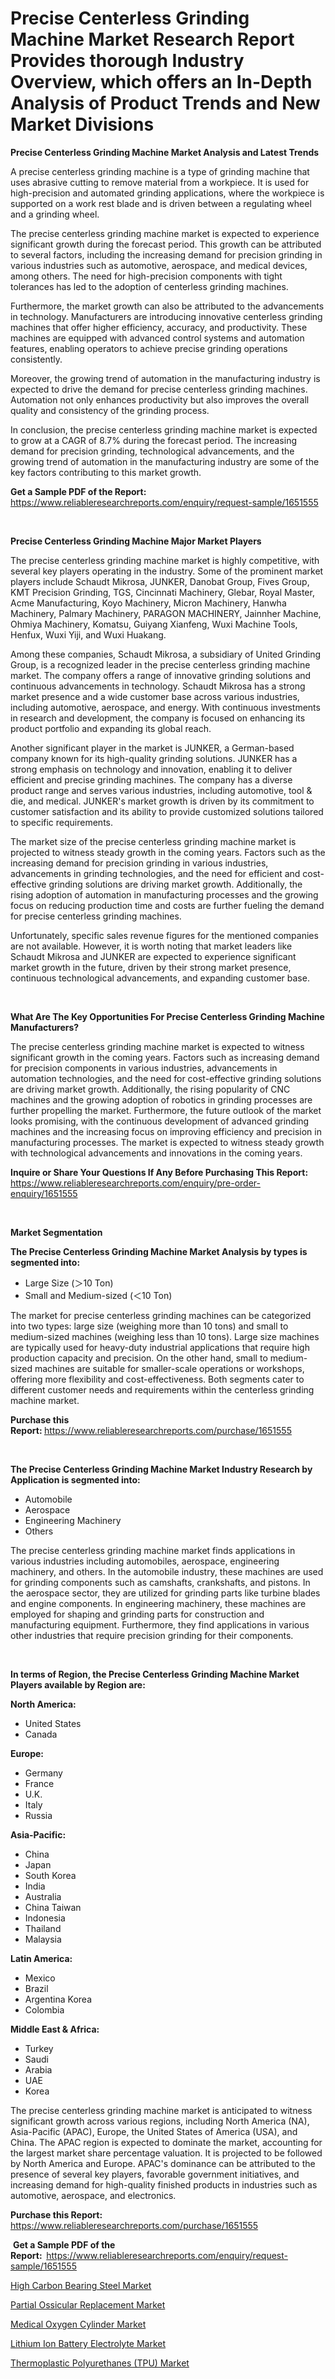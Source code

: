 <p><h1>Precise Centerless Grinding Machine Market Research Report Provides thorough Industry Overview, which offers an In-Depth Analysis of Product Trends and New Market Divisions</h1></p><p><strong>Precise Centerless Grinding Machine Market Analysis and Latest Trends</strong></p>
<p><p>A precise centerless grinding machine is a type of grinding machine that uses abrasive cutting to remove material from a workpiece. It is used for high-precision and automated grinding applications, where the workpiece is supported on a work rest blade and is driven between a regulating wheel and a grinding wheel.</p><p>The precise centerless grinding machine market is expected to experience significant growth during the forecast period. This growth can be attributed to several factors, including the increasing demand for precision grinding in various industries such as automotive, aerospace, and medical devices, among others. The need for high-precision components with tight tolerances has led to the adoption of centerless grinding machines.</p><p>Furthermore, the market growth can also be attributed to the advancements in technology. Manufacturers are introducing innovative centerless grinding machines that offer higher efficiency, accuracy, and productivity. These machines are equipped with advanced control systems and automation features, enabling operators to achieve precise grinding operations consistently.</p><p>Moreover, the growing trend of automation in the manufacturing industry is expected to drive the demand for precise centerless grinding machines. Automation not only enhances productivity but also improves the overall quality and consistency of the grinding process.</p><p>In conclusion, the precise centerless grinding machine market is expected to grow at a CAGR of 8.7% during the forecast period. The increasing demand for precision grinding, technological advancements, and the growing trend of automation in the manufacturing industry are some of the key factors contributing to this market growth.</p></p>
<p><strong>Get a Sample PDF of the Report:&nbsp;</strong> <a href="https://www.reliableresearchreports.com/enquiry/request-sample/1651555">https://www.reliableresearchreports.com/enquiry/request-sample/1651555</a></p>
<p>&nbsp;</p>
<p><strong>Precise Centerless Grinding Machine Major Market Players</strong></p>
<p><p>The precise centerless grinding machine market is highly competitive, with several key players operating in the industry. Some of the prominent market players include Schaudt Mikrosa, JUNKER, Danobat Group, Fives Group, KMT Precision Grinding, TGS, Cincinnati Machinery, Glebar, Royal Master, Acme Manufacturing, Koyo Machinery, Micron Machinery, Hanwha Machinery, Palmary Machinery, PARAGON MACHINERY, Jainnher Machine, Ohmiya Machinery, Komatsu, Guiyang Xianfeng, Wuxi Machine Tools, Henfux, Wuxi Yiji, and Wuxi Huakang.</p><p>Among these companies, Schaudt Mikrosa, a subsidiary of United Grinding Group, is a recognized leader in the precise centerless grinding machine market. The company offers a range of innovative grinding solutions and continuous advancements in technology. Schaudt Mikrosa has a strong market presence and a wide customer base across various industries, including automotive, aerospace, and energy. With continuous investments in research and development, the company is focused on enhancing its product portfolio and expanding its global reach.</p><p>Another significant player in the market is JUNKER, a German-based company known for its high-quality grinding solutions. JUNKER has a strong emphasis on technology and innovation, enabling it to deliver efficient and precise grinding machines. The company has a diverse product range and serves various industries, including automotive, tool & die, and medical. JUNKER's market growth is driven by its commitment to customer satisfaction and its ability to provide customized solutions tailored to specific requirements.</p><p>The market size of the precise centerless grinding machine market is projected to witness steady growth in the coming years. Factors such as the increasing demand for precision grinding in various industries, advancements in grinding technologies, and the need for efficient and cost-effective grinding solutions are driving market growth. Additionally, the rising adoption of automation in manufacturing processes and the growing focus on reducing production time and costs are further fueling the demand for precise centerless grinding machines.</p><p>Unfortunately, specific sales revenue figures for the mentioned companies are not available. However, it is worth noting that market leaders like Schaudt Mikrosa and JUNKER are expected to experience significant market growth in the future, driven by their strong market presence, continuous technological advancements, and expanding customer base.</p></p>
<p>&nbsp;</p>
<p><strong>What Are The Key Opportunities For Precise Centerless Grinding Machine Manufacturers?</strong></p>
<p><p>The precise centerless grinding machine market is expected to witness significant growth in the coming years. Factors such as increasing demand for precision components in various industries, advancements in automation technologies, and the need for cost-effective grinding solutions are driving market growth. Additionally, the rising popularity of CNC machines and the growing adoption of robotics in grinding processes are further propelling the market. Furthermore, the future outlook of the market looks promising, with the continuous development of advanced grinding machines and the increasing focus on improving efficiency and precision in manufacturing processes. The market is expected to witness steady growth with technological advancements and innovations in the coming years.</p></p>
<p><strong>Inquire or Share Your Questions If Any Before Purchasing This Report:</strong> <a href="https://www.reliableresearchreports.com/enquiry/pre-order-enquiry/1651555">https://www.reliableresearchreports.com/enquiry/pre-order-enquiry/1651555</a></p>
<p>&nbsp;</p>
<p><strong>Market Segmentation</strong></p>
<p><strong>The Precise Centerless Grinding Machine Market Analysis by types is segmented into:</strong></p>
<p><ul><li>Large Size (＞10 Ton)</li><li>Small and Medium-sized (＜10 Ton)</li></ul></p>
<p><p>The market for precise centerless grinding machines can be categorized into two types: large size (weighing more than 10 tons) and small to medium-sized machines (weighing less than 10 tons). Large size machines are typically used for heavy-duty industrial applications that require high production capacity and precision. On the other hand, small to medium-sized machines are suitable for smaller-scale operations or workshops, offering more flexibility and cost-effectiveness. Both segments cater to different customer needs and requirements within the centerless grinding machine market.</p></p>
<p><strong>Purchase this Report:&nbsp;</strong><a href="https://www.reliableresearchreports.com/purchase/1651555">https://www.reliableresearchreports.com/purchase/1651555</a></p>
<p>&nbsp;</p>
<p><strong>The Precise Centerless Grinding Machine Market Industry Research by Application is segmented into:</strong></p>
<p><ul><li>Automobile</li><li>Aerospace</li><li>Engineering Machinery</li><li>Others</li></ul></p>
<p><p>The precise centerless grinding machine market finds applications in various industries including automobiles, aerospace, engineering machinery, and others. In the automobile industry, these machines are used for grinding components such as camshafts, crankshafts, and pistons. In the aerospace sector, they are utilized for grinding parts like turbine blades and engine components. In engineering machinery, these machines are employed for shaping and grinding parts for construction and manufacturing equipment. Furthermore, they find applications in various other industries that require precision grinding for their components.</p></p>
<p>&nbsp;</p>
<p><strong>In terms of Region, the Precise Centerless Grinding Machine Market Players available by Region are:</strong></p>
<p>
    <p> <strong> North America: </strong>
        <ul>
            <li>United States</li>
            <li>Canada</li>
        </ul>
        </p> 
    <p> <strong> Europe: </strong>
        <ul>
            <li>Germany</li>
            <li>France</li>
            <li>U.K.</li>
            <li>Italy</li>
            <li>Russia</li>
        </ul>
        </p> 
    <p> <strong> Asia-Pacific: </strong>
        <ul>
            <li>China</li>
            <li>Japan</li>
            <li>South Korea</li>
            <li>India</li>
            <li>Australia</li>
            <li>China Taiwan</li>
            <li>Indonesia</li>
            <li>Thailand</li>
            <li>Malaysia</li>
        </ul>
        </p> 
    <p> <strong> Latin America: </strong>
        <ul>
            <li>Mexico</li>
            <li>Brazil</li>
            <li>Argentina Korea</li>
            <li>Colombia</li>
        </ul>
        </p> 
    <p> <strong> Middle East & Africa: </strong>
        <ul>
            <li>Turkey</li>
            <li>Saudi</li>
            <li>Arabia</li>
            <li>UAE</li>
            <li>Korea</li>
        </ul>
    </p>
    </p>
<p><p>The precise centerless grinding machine market is anticipated to witness significant growth across various regions, including North America (NA), Asia-Pacific (APAC), Europe, the United States of America (USA), and China. The APAC region is expected to dominate the market, accounting for the largest market share percentage valuation. It is projected to be followed by North America and Europe. APAC's dominance can be attributed to the presence of several key players, favorable government initiatives, and increasing demand for high-quality finished products in industries such as automotive, aerospace, and electronics.</p></p>
<p><strong>Purchase this Report: </strong><a href="https://www.reliableresearchreports.com/purchase/1651555">https://www.reliableresearchreports.com/purchase/1651555</a></p>
<p>&nbsp;<strong>Get a Sample PDF of the Report:&nbsp;&nbsp;</strong><a href="https://www.reliableresearchreports.com/enquiry/request-sample/1651555">https://www.reliableresearchreports.com/enquiry/request-sample/1651555</a></p>
<p><strong></strong></p>
<p><p><a href="https://medium.com/@crystalpierce09/high-carbon-bearing-steel-market-exploring-market-share-market-trends-and-future-growth-cf071a626100">High Carbon Bearing Steel Market</a></p><p><a href="https://github.com/mufaksami/Market-Research-Report-List-1/blob/main/partial-ossicular-replacement-market.md">Partial Ossicular Replacement Market</a></p><p><a href="https://github.com/kelosurfing/Market-Research-Report-List-1/blob/main/medical-oxygen-cylinder-market.md">Medical Oxygen Cylinder Market</a></p><p><a href="https://medium.com/@crystalpierce09/lithium-ion-battery-electrolyte-nbsp-market-focuses-on-market-share-size-and-projected-forecast-53f4a5d679e5">Lithium Ion Battery Electrolyte Market</a></p><p><a href="https://medium.com/@crystalpierce09/decoding-thermoplastic-polyurethanes-tpu-market-metrics-market-share-trends-and-growth-740f381acf79">Thermoplastic Polyurethanes (TPU) Market</a></p></p>